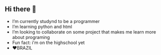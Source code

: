 ## Hi there 👋
-  I’m currently studynd to be a programmer
-  I’m learning python and html
-  I’m looking to collaborate on some project that makes me learn more about programing
-  Fun fact: i'm on the highschool yet
-  ❤BRAZIL
<!--
**Florianomiguel/florianomiguel** is a ✨ _special_ ✨ repository because its `README.md` (this file) appears on your GitHub profile.

Here are some ideas to get you started:

- 🔭 I’m currently studynd to me a programmer
- 🌱 I’m currently learning python and html
- 👯 I’m looking to collaborate on some project that makes me learn more about programing
- ⚡ Fun fact: i'm on the highschool

